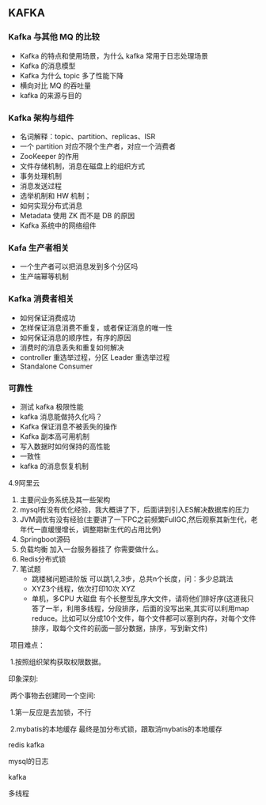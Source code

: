 ## KAFKA

### Kafka 与其他 MQ 的比较

 - Kafka 的特点和使用场景，为什么 kafka 常用于日志处理场景
 - Kafka 的消息模型
 - Kafka 为什么 topic 多了性能下降 
 - 横向对比 MQ 的吞吐量
 - kafka 的来源与目的

### Kafka 架构与组件

 - 名词解释：topic、partition、replicas、ISR
 - 一个 partition 对应不限个生产者，对应一个消费者
 - ZooKeeper 的作用
 - 文件存储机制，消息在磁盘上的组织方式
 - 事务处理机制
 - 消息发送过程
 - 选举机制和 HW 机制；
 - 如何实现分布式消息
 - Metadata 使用 ZK 而不是 DB 的原因
 - Kafka 系统中的网络组件

### Kafa 生产者相关

 - 一个生产者可以把消息发到多个分区吗
 - 生产端幂等机制

### Kafka 消费者相关

 - 如何保证消费成功
 - 怎样保证消息消费不重复，或者保证消息的唯一性
 - 如何保证消息的顺序性，有序的原因
 - 消费时的消息丢失和重复如何解决
 -  controller 重选举过程，分区 Leader 重选举过程
 -  Standalone Consumer

### 可靠性

 - 测试 kafka 极限性能
 - kafka 消息能做持久化吗？
 - Kafka 保证消息不被丢失的操作
 - Kafka 副本高可用机制
 - 写入数据时如何保持的高性能
 - 一致性
 - kafka 的消息恢复机制





4.9阿里云

1. 主要问业务系统及其一些架构
2. mysql有没有优化经验，我大概讲了下，后面讲到引入ES解决数据库的压力
3. JVM调优有没有经验(主要讲了一下PC之前频繁FullGC,然后观察其新生代，老年代一直缓慢增长，调整期新生代的占用比例)
4. Springboot源码
5. 负载均衡   加入一台服务器挂了   你需要做什么。
6. Redis分布式锁
7. 笔试题
   - 跳楼梯问题进阶版 可以跳1,2,3步，总共n个长度，问：多少总跳法
   - XYZ3个线程，依次打印10次  XYZ
   -  单机，多CPU   大磁盘   有个长整型乱序大文件，请将他们排好序(这道我只答了一半，利用多线程，分段排序，后面的没写出来,其实可以利用map reduce。比如可以分成10个文件，每个文件都可以塞到内存，对每个文件排序，取每个文件的前面一部分数据，排序，写到新文件)

​	项目难点：

​		1.按照组织架构获取权限数据。

印象深刻:

​	两个事物去创建同一个空间:

​	1.第一反应是去加锁，不行

​	2.mybatis的本地缓存   最终是加分布式锁，跟取消mybatis的本地缓存



redis  kafka



mysql的日志

kafka

多线程    